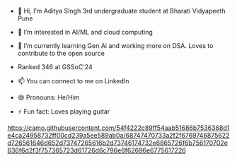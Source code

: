 - 👋 Hi, I’m Aditya SIngh 3rd undergraduate student at Bharati Vidyapeeth Pune
- 👀 I’m interested in AI/ML and cloud computing
- 🌱 I’m currently learning Gen Ai and working more on DSA. Loves to contribute to the open source
- Ranked 346 at GSSoC'24
  
- 📫 You can connect to me on LinkedIn 
- 😄 Pronouns: He/Him
- ⚡ Fun fact: Loves playing guitar

https://camo.githubusercontent.com/54f4222c89ff54aab51686b7536368d1e4ca24958732ff00cd239a5ee589ab0a/68747470733a2f2f6769746875622d726561646d652d73747265616b2d73746174732e6865726f6b756170702e636f6d2f3f757365723d61726d6c796e6f62696e6775617226
<!---
adityasingh-0803/adityasingh-0803 is a ✨ special ✨ repository because its `README.md` (this file) appears on your GitHub profile.
You can click the Preview link to take a look at your changes.
--->

  


